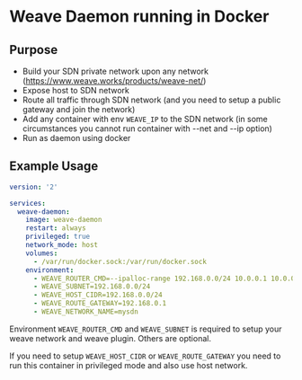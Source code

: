 # Weave Daemon running in Docker

## Purpose

+ Build your SDN private network upon any network (https://www.weave.works/products/weave-net/)
+ Expose host to SDN network
+ Route all traffic through SDN network (and you need to setup a public gateway and join the network)
+ Add any container with env `WEAVE_IP` to the SDN network (in some circumstances you cannot run container with --net and --ip option)
+ Run as daemon using docker

## Example Usage

```yml
version: '2'

services:
  weave-daemon:
    image: weave-daemon
    restart: always
    privileged: true
    network_mode: host
    volumes:
      - /var/run/docker.sock:/var/run/docker.sock
    environment:
      - WEAVE_ROUTER_CMD=--ipalloc-range 192.168.0.0/24 10.0.0.1 10.0.0.2 10.0.0.3
      - WEAVE_SUBNET=192.168.0.0/24
      - WEAVE_HOST_CIDR=192.168.0.0/24
      - WEAVE_ROUTE_GATEWAY=192.168.0.1
      - WEAVE_NETWORK_NAME=mysdn
```

Environment `WEAVE_ROUTER_CMD` and `WEAVE_SUBNET` is required to setup your weave network and weave plugin. Others are optional.

If you need to setup `WEAVE_HOST_CIDR` or `WEAVE_ROUTE_GATEWAY` you need to run this container in privileged mode and also use host network.
